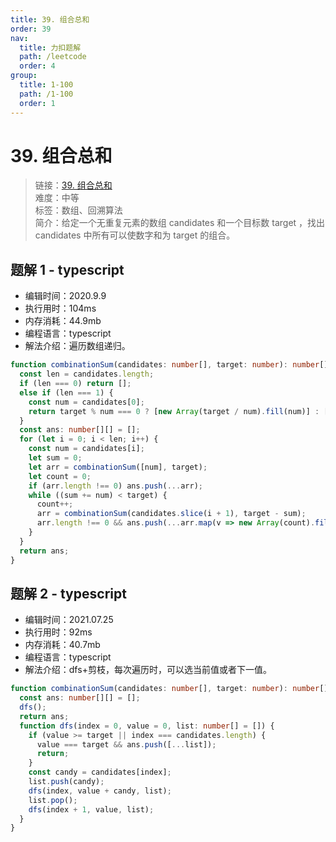 ```yaml
---
title: 39. 组合总和
order: 39
nav:
  title: 力扣题解
  path: /leetcode
  order: 4
group:
  title: 1-100
  path: /1-100
  order: 1
---
```


# 39. 组合总和

> 链接：[39. 组合总和](https://leetcode-cn.com/problems/combination-sum/)  
> 难度：中等  
> 标签：数组、回溯算法  
> 简介：给定一个无重复元素的数组 candidates 和一个目标数 target ，找出 candidates 中所有可以使数字和为 target 的组合。

## 题解 1 - typescript

- 编辑时间：2020.9.9
- 执行用时：104ms
- 内存消耗：44.9mb
- 编程语言：typescript
- 解法介绍：遍历数组递归。

```typescript
function combinationSum(candidates: number[], target: number): number[][] {
  const len = candidates.length;
  if (len === 0) return [];
  else if (len === 1) {
    const num = candidates[0];
    return target % num === 0 ? [new Array(target / num).fill(num)] : [];
  }
  const ans: number[][] = [];
  for (let i = 0; i < len; i++) {
    const num = candidates[i];
    let sum = 0;
    let arr = combinationSum([num], target);
    let count = 0;
    if (arr.length !== 0) ans.push(...arr);
    while ((sum += num) < target) {
      count++;
      arr = combinationSum(candidates.slice(i + 1), target - sum);
      arr.length !== 0 && ans.push(...arr.map(v => new Array(count).fill(num).concat(v)));
    }
  }
  return ans;
}
```

## 题解 2 - typescript

- 编辑时间：2021.07.25
- 执行用时：92ms
- 内存消耗：40.7mb
- 编程语言：typescript
- 解法介绍：dfs+剪枝，每次遍历时，可以选当前值或者下一值。

```typescript
function combinationSum(candidates: number[], target: number): number[][] {
  const ans: number[][] = [];
  dfs();
  return ans;
  function dfs(index = 0, value = 0, list: number[] = []) {
    if (value >= target || index === candidates.length) {
      value === target && ans.push([...list]);
      return;
    }
    const candy = candidates[index];
    list.push(candy);
    dfs(index, value + candy, list);
    list.pop();
    dfs(index + 1, value, list);
  }
}
```
